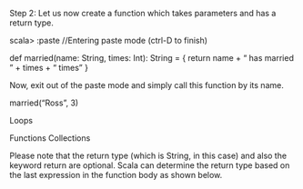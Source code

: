 Step 2: Let us now create a function which takes parameters and has a return type.

scala> :paste
//Entering paste mode (ctrl-D to finish)

def married(name: String, times: Int): String = {
return name + “ has married ” + times + “ times”
}

Now, exit out of the paste mode and simply call this function by its name.

married(“Ross”, 3)

 


 
Loops

Functions
Collections

Please note that the return type (which is String, in this case) and also the keyword return are optional. Scala can determine the return type based on the last expression in the function body as shown below.

 
